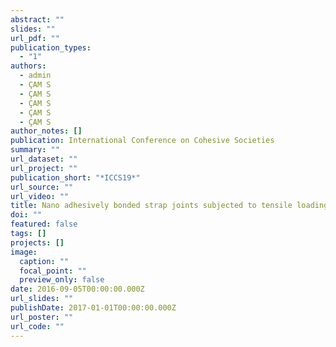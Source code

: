 ```yaml
---
abstract: ""
slides: ""
url_pdf: ""
publication_types:
  - "1"
authors:
  - admin
  - ÇAM S
  - ÇAM S
  - ÇAM S
  - ÇAM S
  - ÇAM S
author_notes: []
publication: International Conference on Cohesive Societies
summary: ""
url_dataset: ""
url_project: ""
publication_short: "*ICCS19*"
url_source: ""
url_video: ""
title: Nano adhesively bonded strap joints subjected to tensile loading
doi: ""
featured: false
tags: []
projects: []
image:
  caption: ""
  focal_point: ""
  preview_only: false
date: 2016-09-05T00:00:00.000Z
url_slides: ""
publishDate: 2017-01-01T00:00:00.000Z
url_poster: ""
url_code: ""
---
```

